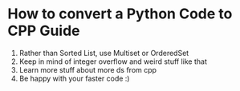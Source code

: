 # How to convert a Python Code to CPP Guide

1. Rather than Sorted List, use Multiset or OrderedSet
2. Keep in mind of integer overflow and weird stuff like that
3. Learn more stuff about more ds from cpp
4. Be happy with your faster code :) 